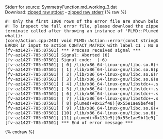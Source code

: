Stderr for source:  SymmetryFunction.md_working_3.dat   
Download: [zipped raw stdout](SymmetryFunction.md_working_3.dat.plumed.stdout.txt.zip) - [zipped raw stderr](SymmetryFunction.md_working_3.dat.plumed.stderr.txt.zip) 
{% raw %}
<pre>
#! Only the first 1000 rows of the error file are shown below
#! To inspect the full error file, please download the zipped raw stderr file above
terminate called after throwing an instance of 'PLMD::Plumed::ExceptionError'
what():
(core/Action.cpp:240) void PLMD::Action::error(const string&) const
ERROR in input to action CONTACT_MATRIX with label c1 : No atoms have been read in
[fv-az1427-785:07501] *** Process received signal ***
[fv-az1427-785:07501] Signal: Aborted (6)
[fv-az1427-785:07501] Signal code:  (-6)
[fv-az1427-785:07501] [ 0] /lib/x86_64-linux-gnu/libc.so.6(+0x42520)[0x7f9451642520]
[fv-az1427-785:07501] [ 1] /lib/x86_64-linux-gnu/libc.so.6(pthread_kill+0x12c)[0x7f94516969fc]
[fv-az1427-785:07501] [ 2] /lib/x86_64-linux-gnu/libc.so.6(raise+0x16)[0x7f9451642476]
[fv-az1427-785:07501] [ 3] /lib/x86_64-linux-gnu/libc.so.6(abort+0xd3)[0x7f94516287f3]
[fv-az1427-785:07501] [ 4] /lib/x86_64-linux-gnu/libstdc++.so.6(+0xa2b9e)[0x7f9451aa2b9e]
[fv-az1427-785:07501] [ 5] /lib/x86_64-linux-gnu/libstdc++.so.6(+0xae20c)[0x7f9451aae20c]
[fv-az1427-785:07501] [ 6] /lib/x86_64-linux-gnu/libstdc++.so.6(+0xae277)[0x7f9451aae277]
[fv-az1427-785:07501] [ 7] /lib/x86_64-linux-gnu/libstdc++.so.6(__cxa_rethrow+0x4b)[0x7f9451aae52b]
[fv-az1427-785:07501] [ 8] plumed(+0x12f48)[0x55e1ae9bef48]
[fv-az1427-785:07501] [ 9] /lib/x86_64-linux-gnu/libc.so.6(+0x29d90)[0x7f9451629d90]
[fv-az1427-785:07501] [10] /lib/x86_64-linux-gnu/libc.so.6(__libc_start_main+0x80)[0x7f9451629e40]
[fv-az1427-785:07501] [11] plumed(+0x131e5)[0x55e1ae9bf1e5]
[fv-az1427-785:07501] *** End of error message ***
</pre>
{% endraw %}
